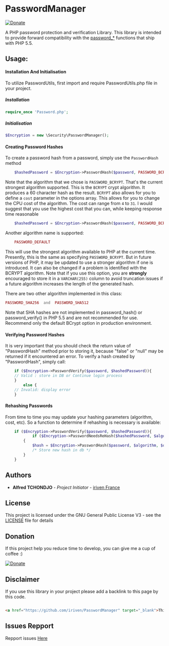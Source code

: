 # PasswordManager
[![Donate](https://img.shields.io/badge/Donate-PayPal-green.svg)](https://www.paypal.com/cgi-bin/webscr?cmd=_s-xclick&hosted_button_id=XDCFPNTKUC4TU)

A PHP password protection and verification Library. This library is intended to provide forward compatibility with the [password_*](http://php.net/password)  functions that ship with PHP 5.5.

## Usage:

#### Installation And Initialisation

To utilize PasswordUtils, first import and require PasswordUtils.php file in your project.
##### Installation
```php
require_once 'Password.php';
```
##### Initialisation
```php
$Encryption = new \Security\PasswordManager();
```
#### Creating Password Hashes

To create a password hash from a password, simply use the `PasswordHash` method
````PHP
    $hashedPassword = $Encryption->PasswordHash($password, PASSWORD_BCRYPT);
````   
Note that the algorithm that we chose is `PASSWORD_BCRYPT`. That's the current strongest algorithm supported. 
This is the `BCRYPT` crypt algorithm. It produces a 60 character hash as the result. `BCRYPT` also allows for 
you to define a `cost` parameter in the options array. This allows for you to change the CPU cost of the algorithm. 
The cost can range from `4` to `31`. I would suggest that you use the highest cost that you can, while keeping response time reasonable 
````PHP
    $hashedPassword = $Encryption->PasswordHash($password, PASSWORD_BCRYPT,['cost' => 12]);
````

Another algorithm name is supported:
````PHP
    PASSWORD_DEFAULT
````
This will use the strongest algorithm available to PHP at the current time. Presently, this is the same as 
specifying `PASSWORD_BCRYPT`. But in future versions of PHP, it may be updated to use a stronger algorithm 
if one is introduced. It can also be changed if a problem is identified with the BCRYPT algorithm. Note that 
if you use this option, you are **strongly** encouraged to store it in a `VARCHAR(255)` column to avoid 
truncation issues if a future algorithm increases the length of the generated hash.

There are two other algorithm implemented in this class:
````PHP
PASSWORD_SHA256  and  PASSWORD_SHA512
````
Note that SHA hashes are not implemented in password_hash() or password_verify() in PHP 5.5 and are not recommended 
for use. Recommend only the default BCrypt option in production environment.

#### Verifying Password Hashes

It is very important that you should check the return value of "PasswordHash" method prior to storing it, because "false" or "null" may be returned if it encountered an error.
To verify a hash created by "PasswordHash", simply call:

````PHP
	if ($Encryption->PasswordVerify($password, $hashedPassword)){
	// Valid : store in DB or Continue login process
	} 
    	else {
	// Invalid: display error
	}
````
#### Rehashing Passwords

From time to time you may update your hashing parameters (algorithm, cost, etc). So a function to determine if rehashing is necessary is available:

````PHP
    if ($Encryption->PasswordVerify($password, $hashedPassword)){
    		if ($Encryption->PasswordNeedsReHash($hashedPassword, $algorithm, $options))
		{
			$hash = $Encryption->PasswordHash($password, $algorithm, $options);
			/* Store new hash in db */
		}
	}
````
## Authors

* **Alfred TCHONDJO** - *Project Initiator* - [iriven France](https://www.facebook.com/Tchalf)

## License

This project is licensed under the GNU General Public License V3 - see the [LICENSE](LICENSE) file for details

## Donation

If this project help you reduce time to develop, you can give me a cup of coffee :)

[![Donate](https://img.shields.io/badge/Donate-PayPal-green.svg)](https://www.paypal.com/cgi-bin/webscr?cmd=_s-xclick&hosted_button_id=XDCFPNTKUC4TU)

## Disclaimer

If you use this library in your project please add a backlink to this page by this code.

```html

<a href="https://github.com/iriven/PasswordManager" target="_blank">This Project Uses Alfred's TCHONDJO PasswordManager Library.</a>
```
## Issues Repport
Repport issues [Here](https://github.com/iriven/PasswordManager/issues)
